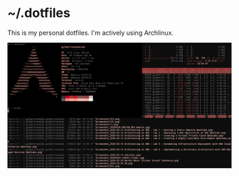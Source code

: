 # ~/.dotfiles

This is my personal dotfiles. 
I'm actively using Archlinux.

![alt text](https://raw.githubusercontent.com/gilbertronaldo/dotfiles/master/assets/archlinux_review_neofetch.png)
